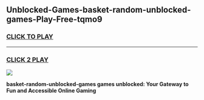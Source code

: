 
## Unblocked-Games-basket-random-unblocked-games-Play-Free-tqmo9
<h3>
<a href="https://premium76.site?title=basket-random-unblocked-games&ref=19M">CLICK TO PLAY</a></h3>
<hr>

<h3>
<a href="https://premium76.site?title=basket-random-unblocked-games&ref=19M">CLICK 2 PLAY</a>
  
</h3>

<a href="https://premium76.site?title=basket-random-unblocked-games&ref=19M"><img src="https://clearcache.store/games.png"></a>


**basket-random-unblocked-games games unblocked: Your Gateway to Fun and Accessible Online Gaming**
